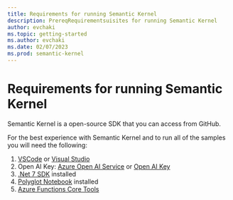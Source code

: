 ```yaml
---
title: Requirements for running Semantic Kernel
description: PrereqRequirementsuisites for running Semantic Kernel
author: evchaki
ms.topic: getting-started
ms.author: evchaki
ms.date: 02/07/2023
ms.prod: semantic-kernel
---
```

# Requirements for running Semantic Kernel

Semantic Kernel is a open-source SDK that you can access from GitHub.  

For the best experience with Semantic Kernel and to run all of the samples you will need the following:
1. [VSCode](https://code.visualstudio.com/Download) or [Visual Studio](https://visualstudio.microsoft.com/downloads/)
2. Open AI Key: [Azure Open AI Service](https://learn.microsoft.com/azure/cognitive-services/openai/quickstart?pivots=programming-language-studio) or [Open AI Key](https://openai.com/api/)
3.  [.Net 7 SDK](https://dotnet.microsoft.com/en-us/download) installed
4.  [Polyglot Notebook](https://marketplace.visualstudio.com/items?itemName=ms-dotnettools.dotnet-interactive-vscode) installed
5.  [Azure Functions Core Tools](https://learn.microsoft.com/azure/azure-functions/functions-run-local)
